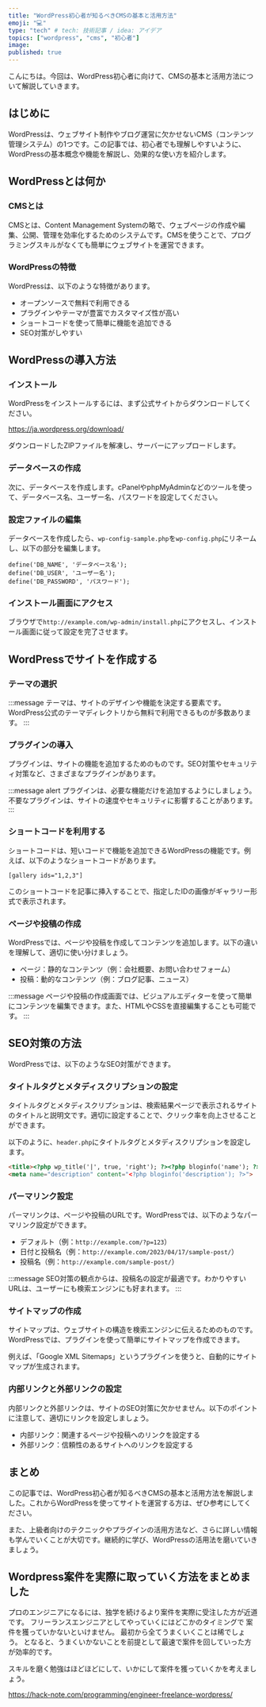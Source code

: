 ```yaml
---
title: "WordPress初心者が知るべきCMSの基本と活用方法"
emoji: "💻"
type: "tech" # tech: 技術記事 / idea: アイデア
topics: ["wordpress", "cms", "初心者"]
image: 
published: true
---
```


こんにちは。今回は、WordPress初心者に向けて、CMSの基本と活用方法について解説していきます。

## はじめに

WordPressは、ウェブサイト制作やブログ運営に欠かせないCMS（コンテンツ管理システム）の1つです。この記事では、初心者でも理解しやすいように、WordPressの基本概念や機能を解説し、効果的な使い方を紹介します。

## WordPressとは何か

### CMSとは

CMSとは、Content Management Systemの略で、ウェブページの作成や編集、公開、管理を効率化するためのシステムです。CMSを使うことで、プログラミングスキルがなくても簡単にウェブサイトを運営できます。

### WordPressの特徴

WordPressは、以下のような特徴があります。

- オープンソースで無料で利用できる
- プラグインやテーマが豊富でカスタマイズ性が高い
- ショートコードを使って簡単に機能を追加できる
- SEO対策がしやすい

## WordPressの導入方法

### インストール

WordPressをインストールするには、まず公式サイトからダウンロードしてください。

https://ja.wordpress.org/download/

ダウンロードしたZIPファイルを解凍し、サーバーにアップロードします。

### データベースの作成

次に、データベースを作成します。cPanelやphpMyAdminなどのツールを使って、データベース名、ユーザー名、パスワードを設定してください。

### 設定ファイルの編集

データベースを作成したら、`wp-config-sample.php`を`wp-config.php`にリネームし、以下の部分を編集します。

```
define('DB_NAME', 'データベース名');
define('DB_USER', 'ユーザー名');
define('DB_PASSWORD', 'パスワード');
```

### インストール画面にアクセス

ブラウザで`http://example.com/wp-admin/install.php`にアクセスし、インストール画面に従って設定を完了させます。

## WordPressでサイトを作成する

### テーマの選択

:::message
テーマは、サイトのデザインや機能を決定する要素です。WordPress公式のテーマディレクトリから無料で利用できるものが多数あります。
:::

### プラグインの導入

プラグインは、サイトの機能を追加するためのものです。SEO対策やセキュリティ対策など、さまざまなプラグインがあります。

:::message alert
プラグインは、必要な機能だけを追加するようにしましょう。不要なプラグインは、サイトの速度やセキュリティに影響することがあります。
:::

### ショートコードを利用する

ショートコードは、短いコードで機能を追加できるWordPressの機能です。例えば、以下のようなショートコードがあります。

```
[gallery ids="1,2,3"]
```

このショートコードを記事に挿入することで、指定したIDの画像がギャラリー形式で表示されます。

### ページや投稿の作成

WordPressでは、ページや投稿を作成してコンテンツを追加します。以下の違いを理解して、適切に使い分けましょう。

- ページ：静的なコンテンツ（例：会社概要、お問い合わせフォーム）
- 投稿：動的なコンテンツ（例：ブログ記事、ニュース）

:::message
ページや投稿の作成画面では、ビジュアルエディターを使って簡単にコンテンツを編集できます。また、HTMLやCSSを直接編集することも可能です。
:::

## SEO対策の方法

WordPressでは、以下のようなSEO対策ができます。

### タイトルタグとメタディスクリプションの設定

タイトルタグとメタディスクリプションは、検索結果ページで表示されるサイトのタイトルと説明文です。適切に設定することで、クリック率を向上させることができます。

以下のように、`header.php`にタイトルタグとメタディスクリプションを設定します。

```html
<title><?php wp_title('|', true, 'right'); ?><?php bloginfo('name'); ?></title>
<meta name="description" content="<?php bloginfo('description'); ?>">
```

### パーマリンク設定

パーマリンクは、ページや投稿のURLです。WordPressでは、以下のようなパーマリンク設定ができます。

- デフォルト（例：`http://example.com/?p=123`）
- 日付と投稿名（例：`http://example.com/2023/04/17/sample-post/`）
- 投稿名（例：`http://example.com/sample-post/`）

:::message
SEO対策の観点からは、投稿名の設定が最適です。わかりやすいURLは、ユーザーにも検索エンジンにも好まれます。
:::

### サイトマップの作成

サイトマップは、ウェブサイトの構造を検索エンジンに伝えるためのものです。WordPressでは、プラグインを使って簡単にサイトマップを作成できます。

例えば、「Google XML Sitemaps」というプラグインを使うと、自動的にサイトマップが生成されます。

### 内部リンクと外部リンクの設定

内部リンクと外部リンクは、サイトのSEO対策に欠かせません。以下のポイントに注意して、適切にリンクを設定しましょう。

- 内部リンク：関連するページや投稿へのリンクを設定する
- 外部リンク：信頼性のあるサイトへのリンクを設定する

## まとめ

この記事では、WordPress初心者が知るべきCMSの基本と活用方法を解説しました。これからWordPressを使ってサイトを運営する方は、ぜひ参考にしてください。

また、上級者向けのテクニックやプラグインの活用方法など、さらに詳しい情報も学んでいくことが大切です。継続的に学び、WordPressの活用法を磨いていきましょう。

## Wordpress案件を実際に取っていく方法をまとめました
プロのエンジニアになるには、独学を続けるより案件を実際に受注した方が近道です。
フリーランスエンジニアとしてやっていくにはどこかのタイミングで
案件を獲っていかないといけません。
最初から全てうまくいくことは稀でしょう。
となると、うまくいかないことを前提として最速で案件を回していった方が効率的です。

スキルを磨く勉強はほどほどにして、いかにして案件を獲っていくかを考えましょう。

https://hack-note.com/programming/engineer-freelance-wordpress/

